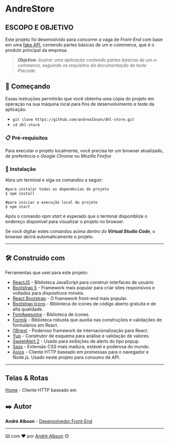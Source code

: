 # AndreStore

## ESCOPO E OBJETIVO
Este projeto foi desenvolvido para concorrer a vaga de *Front-End* com base em uma  [fake API](https://sheltered-meadow-49957.herokuapp.com/documentation/v1.0.0), contendo partes básicas de um e-commerce, que é o produto principal da empresa.

> _**Objetivo**: ilustrar uma aplicação contendo partes básicas de um e-commerce, seguindo os 
> requisitos da documentação do teste Precode_.


## 🚀 Começando

Essas instruções permitirão que você obtenha uma cópia do projeto em operação na sua máquina local para fins de desenvolvimento e teste da aplicação.

- `git clone https://github.com/andrealbson/dhl-store.git`
- `cd dhl-store`

### 📋 Pré-requisitos

Para executar o projeto localmente, você precisa ter um browser atualizado, de preferência o _Google Chrome_ ou _Mozilla Firefox_

### 🔧 Instalação

Abra um terminal e siga os comandos a seguir:

```
#para instalar todas as dependecias do projeto
$ npm install

#para iniciar a execução local do projeto
$ npm start
```

Após o comando _npm start_ é esperado que o terminal disponiblize o endereço disponível para visualizar o projeto no browser.

Se você digitar estes comandos acima _dentro do **Virtual Studio Code**_, o browser abrirá automaticamente o projeto.

<hr/>

## 🛠️ Construído com

Ferramentas que usei para este projeto:

* [ReactJS](https://reactjs.org/) - Biblioteca JavaScript para construir interfaces de usuário
* [Bootstrap 5](https://getbootstrap.com/) - Framework mais popular para criar sites responsivos e voltados para dispositivos móveis.
* [React Bootstrap](https://react-bootstrap.github.io/) - O framework front-end mais popular.
* [Bootstrap Icons](https://icons.getbootstrap.com/) - Biblioteca de ícones de código aberto gratuita e de alta qualidade.
* [FontAwesome](https://icons.getbootstrap.com/) - Biblioteca de ícones.
* [Formik](https://formik.org/) - Biblioteca robusta que auxilia nas construções e validações de formulários em React.
* [i18next](https://react.i18next.com/) - Poderoso framework de internacionalização para React.
* [Yup](https://github.com/jquense/yup) - Construtor de esquema para análise e validação de valores.
* [SweetAlert 2](https://sweetalert2.github.io/) - Usado para exibições de alerts do tipo popup.
* [Sass](https://sass-lang.com/) - Extensão CSS mais madura, estável e poderosa do mundo.
* [Axios](https://axios-http.com/ptbr/docs/intro) - Cliente HTTP baseado em promessas para o navegador e Node.js. Usado neste projeto para consumo de API.

<hr/>

## Telas & Rotas
[Home](http://localhost:3000/home) - Cliente HTTP baseado em 

## ✒️ Autor

**André Albson** - [Desenvolvedor Front-End](https://github.com/andrealbson)


---
⌨️ com ❤️ por [André Albson](https://github.com/andrealbson) 😊